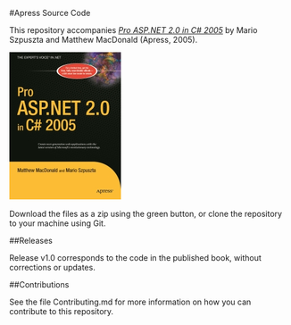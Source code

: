 #Apress Source Code

This repository accompanies [*Pro ASP.NET 2.0 in C# 2005*](http://www.apress.com/9781590594964) by Mario Szpuszta and Matthew MacDonald (Apress, 2005).

[comment]: #cover
![Cover image](9781590594964.jpg)

Download the files as a zip using the green button, or clone the repository to your machine using Git.

##Releases

Release v1.0 corresponds to the code in the published book, without corrections or updates.

##Contributions

See the file Contributing.md for more information on how you can contribute to this repository.

